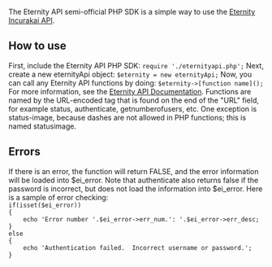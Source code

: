 The Eternity API semi-official PHP SDK is a simple way to use the <a href="http://api.eternityincurakai.com">Eternity Incurakai API</a>.
<h2>How to use</h2>
First, include the Eternity API PHP SDK:
<code>require './eternityapi.php';</code>
Next, create a new eternityApi object:
<code>$eternity = new eternityApi;</code>
Now, you can call any Eternity API functions by doing:
<code>$eternity->[function name]();</code>
For more information, see the <a href="http://api.eternityincurakai.com/documentation">Eternity API Documentation</a>.  Functions are named by the URL-encoded tag that is found on the end of the "URL" field, for example status, authenticate, getnumberofusers, etc.  One exception is status-image, because dashes are not allowed in PHP functions; this is named statusimage.
<h2>Errors</h2>
If there is an error, the function will return FALSE, and the error information will be loaded into $ei_error.  Note that authenticate also returns false if the password is incorrect, but does not load the information into $ei_error.
Here is a sample of error checking:
<code>
if(isset($ei_error))
{
	echo 'Error number '.$ei_error->err_num.': '.$ei_error->err_desc;
}
else
{
	echo 'Authentication failed.  Incorrect username or password.';
}
</code>